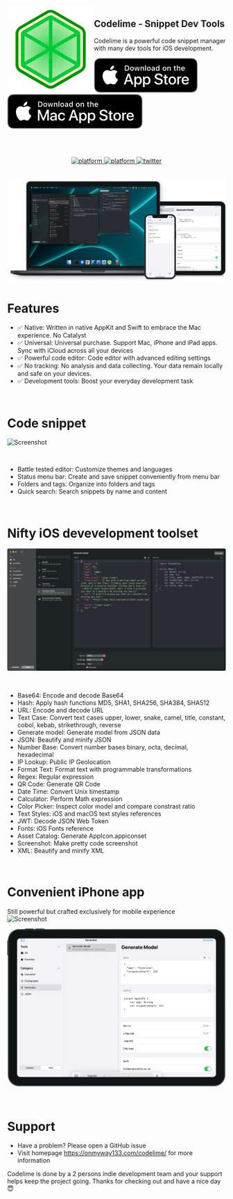 <img src="images/AppIcon.png" width="200" alt="App icon" align="left"/>

<div>
    <h2>Codelime - Snippet Dev Tools</h2>
    <p>Codelime is a powerful code snippet manager with many dev tools for iOS development.</p>
    <a href="https://apps.apple.com/app/id1622145140">
        <img src="images/downloadAppStore.svg" alt="Download for macOS"/>
    </a>
    <a href="https://apps.apple.com/app/id1622145140">
        <img src="images/downloadMacAppStore.svg" alt="Download for macOS"/>
    </a>
</div>

<br/><br/>

<div align="center">
    <!-- platform -->
    <a href="https://onmyway133.com/codelime/">
        <img src="https://img.shields.io/badge/platform-iOS-lightgrey.svg?style=flat" alt="platform"/>
    </a>
    <a href="https://onmyway133.com/codelime/">
        <img src="https://img.shields.io/badge/platform-macOS-lightgrey.svg?style=flat" alt="platform"/>
    </a>
    <!-- social -->
    <a href="https://twitter.com/CodelimeHQ/">
        <img src="https://img.shields.io/twitter/follow/CodelimeHQ?style=social" alt="twitter"/>
    </a>
</div>

<br />

<img src="images/hero.png" alt="Screenshot"/><br/>

<h1>Features</h1>

- ✅ Native: Written in native AppKit and Swift to embrace the Mac experience. No Catalyst
- ✅ Universal: Universal purchase. Support Mac, iPhone and iPad apps. Sync with iCloud across all your devices
- ✅ Powerful code editor: Code editor with advanced editing settings
- ✅ No tracking: No analysis and data collecting. Your data remain locally and safe on your devices.
- ✅ Development tools: Boost your everyday development task

<br />

<h1>Code snippet</h1>

<img src="images/mac1.png" alt="Screenshot"/><br/>

<br />

- Battle tested editor: Customize themes and languages
- Status menu bar: Create and save snippet conveniently from menu bar
- Folders and tags: Organize into folders and tags
- Quick search: Search snippets by name and content

<br />

<h1>Nifty iOS devevelopment toolset</h1>

<img src="images/mac2.png" alt="Screenshot"/><br/>

<br />

- Base64: Encode and decode Base64
- Hash: Apply hash functions MD5, SHA1, SHA256, SHA384, SHA512
- URL: Encode and decode URL
- Text Case: Convert text cases upper, lower, snake, camel, title, constant, cobol, kebab, strikethrough, reverse
- Generate model: Generate model from JSON data
- JSON: Beautify and minify JSON
- Number Base: Convert number bases binary, octa, decimal, hexadecimal
- IP Lookup: Public IP Geolocation
- Format Text: Format text with programmable transformations
- Regex: Regular expression
- QR Code: Generate QR Code
- Date Time: Convert Unix timestamp
- Calculator: Perform Math expression
- Color Picker: Inspect color model and compare constrast ratio
- Text Styles: iOS and macOS text styles references
- JWT: Decode JSON Web Token
- Fonts: iOS Fonts reference
- Asset Catalog: Generate AppIcon.appiconset
- Screenshot: Make pretty code screenshot
- XML: Beautify and minify XML

<br />

<h1>Convenient iPhone app</h1>
Still powerful but crafted exclusively for mobile experience

<br />

<img src="images/iPhone.png" alt="Screenshot"/>

<br />

<img src="images/iPad.png" alt="Screenshot"/><br/>

<br />

<h1>Support</h1>

- Have a problem? Please open a GitHub issue
- Visit homepage https://onmyway133.com/codelime/ for more information

Codelime is done by a 2 persons indie development team and your support helps keep the project going. Thanks for checking out and have a nice day 😇